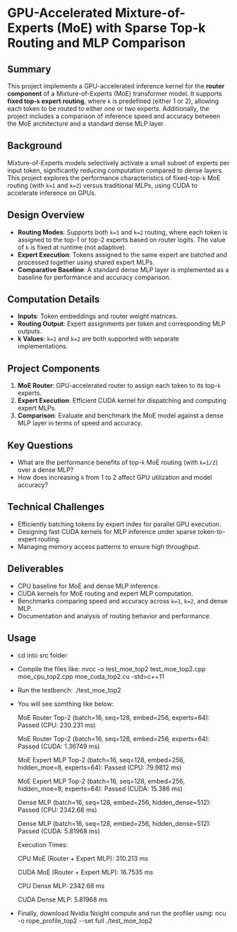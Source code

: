 

# GPU-Accelerated Mixture-of-Experts (MoE) with Sparse Top-k Routing and MLP Comparison

## Summary

This project implements a GPU-accelerated inference kernel for the **router component** of a Mixture-of-Experts (MoE) transformer model. It supports **fixed top-`k` expert routing**, where `k` is predefined (either 1 or 2), allowing each token to be routed to either one or two experts. Additionally, the project includes a comparison of inference speed and accuracy between the MoE architecture and a standard dense MLP layer.

## Background

Mixture-of-Experts models selectively activate a small subset of experts per input token, significantly reducing computation compared to dense layers. This project explores the performance characteristics of fixed-top-`k` MoE routing (with `k=1` and `k=2`) versus traditional MLPs, using CUDA to accelerate inference on GPUs.

## Design Overview

* **Routing Modes**: Supports both `k=1` and `k=2` routing, where each token is assigned to the top-1 or top-2 experts based on router logits. The value of `k` is fixed at runtime (not adaptive).
* **Expert Execution**: Tokens assigned to the same expert are batched and processed together using shared expert MLPs.
* **Comparative Baseline**: A standard dense MLP layer is implemented as a baseline for performance and accuracy comparison.

## Computation Details

* **Inputs**: Token embeddings and router weight matrices.
* **Routing Output**: Expert assignments per token and corresponding MLP outputs.
* **k Values**: `k=1` and `k=2` are both supported with separate implementations.

## Project Components

1. **MoE Router**: GPU-accelerated router to assign each token to its top-`k` experts.
2. **Expert Execution**: Efficient CUDA kernel for dispatching and computing expert MLPs.
3. **Comparison**: Evaluate and benchmark the MoE model against a dense MLP layer in terms of speed and accuracy.

## Key Questions

* What are the performance benefits of top-`k` MoE routing (with `k=1/2`) over a dense MLP?
* How does increasing `k` from 1 to 2 affect GPU utilization and model accuracy?

## Technical Challenges

* Efficiently batching tokens by expert index for parallel GPU execution.
* Designing fast CUDA kernels for MLP inference under sparse token-to-expert routing.
* Managing memory access patterns to ensure high throughput.

## Deliverables

* CPU baseline for MoE and dense MLP inference.
* CUDA kernels for MoE routing and expert MLP computation.
* Benchmarks comparing speed and accuracy across `k=1`, `k=2`, and dense MLP.
* Documentation and analysis of routing behavior and performance.

## Usage

* cd into src folder
* Compile the files like: nvcc -o test_moe_top2 test_moe_top2.cpp moe_cpu_top2.cpp moe_cuda_top2.cu -std=c++11
* Run the testbench: ./test_moe_top2
* You will see somthing like below:

    MoE Router Top-2 (batch=16, seq=128, embed=256, experts=64): Passed (CPU: 230.231 ms)
    
    MoE Router Top-2 (batch=16, seq=128, embed=256, experts=64): Passed (CUDA: 1.36749 ms)
    
    MoE Expert MLP Top-2 (batch=16, seq=128, embed=256, hidden_moe=8, experts=64): Passed (CPU: 79.9812 ms)
    
    MoE Expert MLP Top-2 (batch=16, seq=128, embed=256, hidden_moe=8, experts=64): Passed (CUDA: 15.386 ms)
    
    Dense MLP (batch=16, seq=128, embed=256, hidden_dense=512): Passed (CPU: 2342.68 ms)
    
    Dense MLP (batch=16, seq=128, embed=256, hidden_dense=512): Passed (CUDA: 5.81968 ms)
    
    Execution Times:
    
    CPU MoE (Router + Expert MLP): 310.213 ms
    
    CUDA MoE (Router + Expert MLP): 16.7535 ms
    
    CPU Dense MLP: 2342.68 ms
    
    CUDA Dense MLP: 5.81968 ms

* Finally, download Nvidia Nsight compute and run the profiler using: ncu -o rope_profile_top2 --set full ./test_moe_top2

